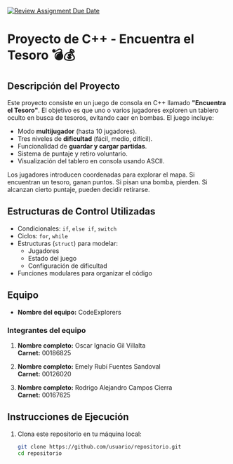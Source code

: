 [![Review Assignment Due Date](https://classroom.github.com/assets/deadline-readme-button-22041afd0340ce965d47ae6ef1cefeee28c7c493a6346c4f15d667ab976d596c.svg)](https://classroom.github.com/a/mi1WNrHU)

# Proyecto de C++ - Encuentra el Tesoro 💣💰

## Descripción del Proyecto

Este proyecto consiste en un juego de consola en C++ llamado **"Encuentra el Tesoro"**. El objetivo es que uno o varios jugadores exploren un tablero oculto en busca de tesoros, evitando caer en bombas. El juego incluye:

- Modo **multijugador** (hasta 10 jugadores).
- Tres niveles de **dificultad** (fácil, medio, difícil).
- Funcionalidad de **guardar y cargar partidas**.
- Sistema de puntaje y retiro voluntario.
- Visualización del tablero en consola usando ASCII.

Los jugadores introducen coordenadas para explorar el mapa. Si encuentran un tesoro, ganan puntos. Si pisan una bomba, pierden. Si alcanzan cierto puntaje, pueden decidir retirarse.

## Estructuras de Control Utilizadas

- Condicionales: `if`, `else if`, `switch`
- Ciclos: `for`, `while`
- Estructuras (`struct`) para modelar:
  - Jugadores
  - Estado del juego
  - Configuración de dificultad
- Funciones modulares para organizar el código

## Equipo

- **Nombre del equipo:** CodeExplorers

### Integrantes del equipo

1. **Nombre completo:** Oscar Ignacio Gil Villalta  
   **Carnet:** 00186825

2. **Nombre completo:** Emely Rubí Fuentes Sandoval  
   **Carnet:** 00126020

3. **Nombre completo:** Rodrigo Alejandro Campos Cierra  
   **Carnet:** 00167625

## Instrucciones de Ejecución

1. Clona este repositorio en tu máquina local:
   ```bash
   git clone https://github.com/usuario/repositorio.git
   cd repositorio
